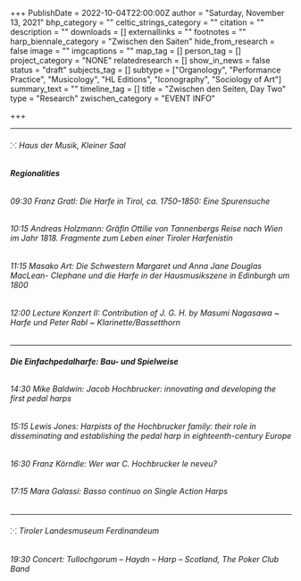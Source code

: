 +++
PublishDate = 2022-10-04T22:00:00Z
author = "Saturday, November 13, 2021"
bhp_category = ""
celtic_strings_category = ""
citation = ""
description = ""
downloads = []
externallinks = ""
footnotes = ""
harp_biennale_category = "Zwischen den Saiten"
hide_from_research = false
image = ""
imgcaptions = ""
map_tag = []
person_tag = []
project_category = "NONE"
relatedresearch = []
show_in_news = false
status = "draft"
subjects_tag = []
subtype = ["Organology", "Performance Practice", "Musicology", "HL Editions", "Iconography", "Sociology of Art"]
summary_text = ""
timeline_tag = []
title = "Zwischen den Seiten, Day Two"
type = "Research"
zwischen_category = "EVENT INFO"

+++

***

###### ⁙ Haus der Musik, Kleiner Saal

###### **Regionalities**

###### 09:30 Franz Gratl: Die Harfe in Tirol, ca. 1750–1850: Eine Spurensuche

###### 10:15 Andreas Holzmann: Gräfin Ottilie von Tannenbergs Reise nach Wien im Jahr 1818. Fragmente zum Leben einer Tiroler Harfenistin

###### 11:15 Masako Art: Die Schwestern Margaret und Anna Jane Douglas MacLean- Clephane und die Harfe in der Hausmusikszene in Edinburgh um 1800

###### 12:00 Lecture Konzert II: _Contribution of J. G. H. by_ Masumi Nagasawa \~ Harfe und Peter Rabl \~ Klarinette/Bassetthorn

***

###### **Die Einfachpedalharfe: Bau- und Spielweise**

###### 14:30 Mike Baldwin: Jacob Hochbrucker: innovating and developing the first pedal harps

###### 15:15 Lewis Jones: Harpists of the Hochbrucker family: their role in disseminating and establishing the pedal harp in eighteenth-century Europe

###### 16:30 Franz Körndle: Wer war C. Hochbrucker le neveu?

###### 17:15 Mara Galassi: Basso continuo on Single Action Harps

***

###### ⁙ Tiroler Landesmuseum Ferdinandeum

###### 19:30 Concert: _Tullochgorum – Haydn – Harp – Scotland,_ The Poker Club Band